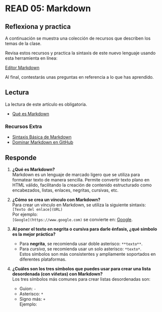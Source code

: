 # READ 05: Markdown

## Reflexiona y practica

A continuación se muestra una colección de recursos que describen los temas de la clase.

Revisa estos recursos y practica la sintaxis de este nuevo lenguaje usando esta herramienta en línea:

[Editor Markdown](https://markdown-editor.com)

Al final, contestarás unas preguntas en referencia a lo que has aprendido.

## Lectura

La lectura de este artículo es obligatoria.

- [Qué es Markdown](https://es.wikipedia.org/wiki/Markdown)

### Recursos Extra

- [Sintaxis Básica de Markdown](https://www.markdownguide.org/basic-syntax/)
- [Dominar Markdown en GitHub](https://guides.github.com/features/mastering-markdown/)

## Responde

1. **¿Qué es Markdown?**  
   Markdown es un lenguaje de marcado ligero que se utiliza para formatear texto de manera sencilla. Permite convertir texto plano en HTML válido, facilitando la creación de contenido estructurado como encabezados, listas, enlaces, negritas, cursivas, etc.

2. **¿Cómo se crea un vínculo con Markdown?**  
   Para crear un vínculo en Markdown, se utiliza la siguiente sintaxis:  
   `[Texto del enlace](URL)`  
   Por ejemplo:  
   `[Google](https://www.google.com)` se convierte en: [Google](https://www.google.com).

3. **Al poner el texto en negrita o cursiva para darle énfasis, ¿qué símbolo es la mejor práctica?**  
   - Para **negrita**, se recomienda usar doble asterisco: `**texto**`.  
   - Para *cursiva*, se recomienda usar un solo asterisco: `*texto*`.  
   Estos símbolos son más consistentes y ampliamente soportados en diferentes plataformas.

4. **¿Cuáles son los tres símbolos que puedes usar para crear una lista desordenada (con viñetas) con Markdown?**  
   Los tres símbolos más comunes para crear listas desordenadas son:  
   - Guion: `-`  
   - Asterisco: `*`  
   - Signo más: `+`  
   Ejemplo:  
